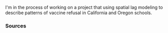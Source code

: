 I'm in the process of working on a project that using spatial lag modeling to describe patterns of vaccine refusal in California and Oregon schools.

### Sources


